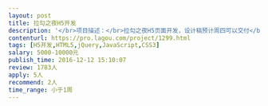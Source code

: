 ```yaml
---                
layout: post       
title: 拉勾之夜H5开发           
description: '</br>项目描述：</br>拉勾之夜H5页面开发，设计稿预计周四可以交付</br></br>项目需求：</br>可以参考：http://up.qq.com/2015/imagination/</br></br>人员要求：</br>应用过createjs、白鹭引擎等游戏框架开发过微信H5的优先</br>'     
contenturl: https://pro.lagou.com/project/1299.html      
tags: [H5开发,HTML5,jQuery,JavaScript,CSS3]            
salary: 5000-10000元          
publish_time: 2016-12-12 15:10:07         
review: 1783人                   
apply: 5人                   
recommend: 2人                   
time_range: 小于1周              
---                 
```

